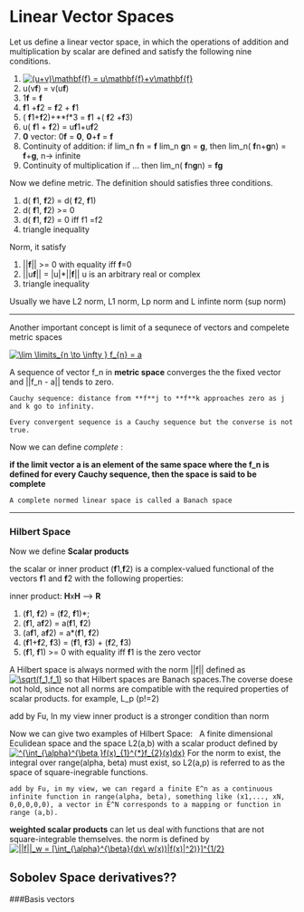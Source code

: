 # Linear Vector Spaces #

Let us define a linear vector space, in which the operations of addition and multiplication by scalar are defined and satisfy the following nine conditions.

1.  <a href="https://www.codecogs.com/eqnedit.php?latex=(u&plus;v)\mathbf{f}&space;=&space;u\mathbf{f}&plus;v\mathbf{f}" target="_blank"><img src="https://latex.codecogs.com/gif.latex?(u&plus;v)\mathbf{f}&space;=&space;u\mathbf{f}&plus;v\mathbf{f}" title="(u+v)\mathbf{f} = u\mathbf{f}+v\mathbf{f}" /></a> 
2. u(v**f**) = v(u**f**)
3. 1**f** = **f**
4. **f**1 +**f**2 = **f**2 + **f**1
5. ( **f**1+**f**2)+**f*3 = **f**1 +( **f**2 +**f**3)
6. u( **f**1 + **f**2) = u**f**1+u**f**2
7. **0** vector: 0**f** = **0**, **0**+**f** = **f**
8. Continuity of addition: if lim_n **f**n = **f** lim_n **g**n = **g**, then lim_n( **f**n+**g**n) = **f**+**g**, n-> infinite
9. Continuity of multiplication if ... then lim_n( **f**n**g**n) = **fg**

Now we define metric. The definition should satisfies three conditions.

1.  d( **f**1, **f**2) = d( **f**2, **f**1)
2.  d( **f**1, **f**2) >= 0
3.  d( **f**1, **f**2) = 0 iff f1 =f2
4.  triangle inequality

Norm, it satisfy

1. ||**f**|| >= 0 with equality iff **f**=0
2. ||u**f**|| = |u|*||**f**|| u is an arbitrary real or complex
3. triangle inequality

Usually we have L2 norm, L1 norm, Lp norm and L infinte norm (sup norm)

-----

Another important concept is limit of a sequnece of vectors and compelete metric spaces

 <a href="https://www.codecogs.com/eqnedit.php?latex=\lim&space;\limits_{n&space;\to&space;\infty&space;}&space;f_{n}&space;=&space;a" target="_blank"><img src="https://latex.codecogs.com/gif.latex?\lim&space;\limits_{n&space;\to&space;\infty&space;}&space;f_{n}&space;=&space;a" title="\lim \limits_{n \to \infty } f_{n} = a" /></a>

A sequence of vector f_n in **metric space** converges the the fixed vector and ||f_n - a|| tends to zero.

```
Cauchy sequence: distance from **f**j to **f**k approaches zero as j and k go to infinity.

Every convergent sequence is a Cauchy sequence but the converse is not true.
```
Now we can define *complete* :

**if  the limit vector a is an element of the same space where the f_n is defined for every Cauchy sequence, then the space is said to be complete**

```
A complete normed linear space is called a Banach space
```

----
### Hilbert Space

Now we define **Scalar products**

the scalar or inner product (**f**1,**f**2) is a complex-valued functional of the vectors **f**1 and **f**2 with the following properties:

inner product: **H**x**H** --> **R**

1) (**f**1, **f**2) = (**f**2, **f**1)*;
2) (**f**1, a**f**2) = a(**f**1, **f**2) 
3) (a**f**1, a**f**2) = a*(**f**1, **f**2) 
4) (**f**1+**f**2, **f**3) = (**f**1, **f**3) + (**f**2, **f**3)
5)  (**f**1, **f**1) >= 0 with equality iff **f**1 is the zero vector

A Hilbert space is always normed with the norm ||f|| defined as <a href="https://www.codecogs.com/eqnedit.php?latex=\sqrt(f_1,f_1)" target="_blank"><img src="https://latex.codecogs.com/gif.latex?\sqrt(f_1,f_1)" title="\sqrt(f_1,f_1)" /></a>
so that Hilbert spaces are Banach spaces.The coverse doese not hold, since not all norms are compatible with the required properties of scalar products. for example, L_p (p!=2)

add by Fu, In my view inner product is a stronger condition than norm

Now we can give two examples of Hilbert Space: &nbsp; A finite dimensional Eculidean space and the space L2(a,b) with a scalar product defined by <a href="https://www.codecogs.com/eqnedit.php?latex=^{\int_{\alpha}^{\beta&space;}f(x)_{1}^{*}f_{2}(x)dx}" target="_blank"><img src="https://latex.codecogs.com/gif.latex?^{\int_{\alpha}^{\beta&space;}f(x)_{1}^{*}f_{2}(x)dx}" title="^{\int_{\alpha}^{\beta }f(x)_{1}^{*}f_{2}(x)dx}" /></a>
For the norm to exist, the integral over range(alpha, beta) must exist, so L2(a,p) is referred to as the space of square-inegrable functions.

```
add by Fu, in my view, we can regard a finite E^n as a continuous infinite function in range(alpha, beta), something like (x1,..., xN, 0,0,0,0,0), a vector in E^N corresponds to a mapping or function in range (a,b).
```
**weighted scalar products** can let us deal with functions that are not square-integrable themselves. the norm is defined by <a href="https://www.codecogs.com/eqnedit.php?latex=||f||_w&space;=&space;[\int_{\alpha}^{\beta}{dx\&space;w(x))|f(x)|^2)}]^{1/2}" target="_blank"><img src="https://latex.codecogs.com/gif.latex?||f||_w&space;=&space;[\int_{\alpha}^{\beta}{dx\&space;w(x))|f(x)|^2)}]^{1/2}" title="||f||_w = [\int_{\alpha}^{\beta}{dx\ w(x))|f(x)|^2)}]^{1/2}" /></a>

**Sobolev Space** derivatives??
----
###Basis vectors




